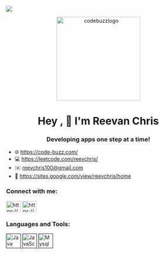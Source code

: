 ![](https://komarev.com/ghpvc/?username=reevchris100&color=green)
  
<p align="center"> 
    <img width="229" alt="codebuzzlogo" src="https://user-images.githubusercontent.com/11132089/226205009-4b5a8e28-ce17-48fe-ba67-f8ededdc7385.png">
</p>



<h1 align="center">Hey , 👋 I'm Reevan Chris</h1>
<h3 align="center">Developing apps one step at a time!</h3>

-  :globe_with_meridians: https://code-buzz.com/
-  :computer: https://leetcode.com/reevchris/
-  :envelope: reevchris100@gmail.com
-  :link: https://sites.google.com/view/reevchris/home

<h3 align="left">Connect with me:</h3>
<p align="left">
<a href="https://www.linkedin.com/in/reevan-chris-pinto-901646101/" target="blank"><img align="center" src="https://raw.githubusercontent.com/rahuldkjain/github-profile-readme-generator/master/src/images/icons/Social/linked-in-alt.svg" alt="https://www.linkedin.com/in/reevan-chris-pinto-901646101/" height="30" width="40" /></a>
<a href="https://www.instagram.com/reevhashone/" target="blank"><img align="center" src="https://raw.githubusercontent.com/rahuldkjain/github-profile-readme-generator/master/src/images/icons/Social/instagram.svg" alt="https://www.instagram.com/reevhashone/" height="30" width="40" /></a>
</p>

<h3 align="left">Languages and Tools:</h3>
<p align="left">
   
   <a href="" target="_blank" rel="noreferrer"> <img src="https://cdn.jsdelivr.net/gh/devicons/devicon/icons/java/java-original.svg" alt="Java" width="40" height="40"/> </a> <a href="" target="_blank" rel="noreferrer"> <img src="https://cdn.jsdelivr.net/gh/devicons/devicon/icons/javascript/javascript-original.svg" alt="JavaScript" width="40" height="40"/> </a><a href="" target="_blank" rel="noreferrer"> <img src="https://cdn.jsdelivr.net/gh/devicons/devicon/icons/mysql/mysql-original.svg" alt="Mysql" width="40" height="40"/> </a>
</p>





